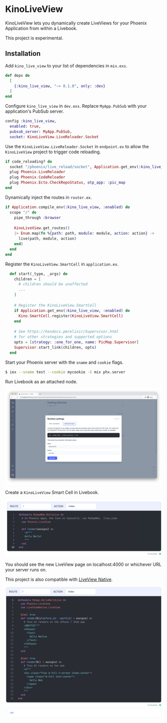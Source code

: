 # KinoLiveView

KinoLiveView lets you dynamically create LiveViews for your Phoenix Application from within a Livebook.

This project is experimental.

## Installation

Add `kino_live_view` to your list of dependencies in `mix.exs`.

```elixir
def deps do
  [
    {:kino_live_view, "~> 0.1.0", only: :dev}
  ]
end
```

Configure `kino_live_view` in `dev.exs`. Replace `MyApp.PubSub` with your application's PubSub server.

```elixir
config :kino_live_view,
  enabled: true,
  pubsub_server: MyApp.PubSub,
  socket: KinoLiveView.LiveReloader.Socket
```

Use the `KinoLiveView.LiveReloader.Socket` in `endpoint.ex` to allow the `KinoLiveView` project to trigger code reloading.

```elixir
if code_reloading? do
  socket "/phoenix/live_reload/socket", Application.get_env(:kino_live_view, :socket, Phoenix.LiveReloader.Socket)
  plug Phoenix.LiveReloader
  plug Phoenix.CodeReloader
  plug Phoenix.Ecto.CheckRepoStatus, otp_app: :pic_map
end
```

Dynamically inject the routes in `router.ex`.

```elixir
if Application.compile_env(:kino_live_view, :enabled) do
  scope "/" do
    pipe_through :browser

    KinoLiveView.get_routes()
    |> Enum.map(fn %{path: path, module: module, action: action} ->
      live(path, module, action)
    end)
  end
end
```

Register the `KinoLiveView.SmartCell` in `application.ex`.

```elixir
  def start(_type, _args) do
    children = [
      # children should be unaffected
      ...
    ]

    # Register the KinoLiveView.SmartCell
    if Application.get_env(:kino_live_view, :enabled) do
      Kino.SmartCell.register(KinoLiveView.SmartCell)
    end

    # See https://hexdocs.pm/elixir/Supervisor.html
    # for other strategies and supported options
    opts = [strategy: :one_for_one, name: PicMap.Supervisor]
    Supervisor.start_link(children, opts)
  end
```

Start your Phoenix server with the `sname` and `cookie` flags.

```sh
$ iex --sname test --cookie mycookie -S mix phx.server
```

Run Livebook as an attached node.

![Run Livebook As Attached Node](assets/images/run_as_attached_node.png)

Create a `KinoLiveView` Smart Cell in Livebook.

![KinoLiveView Smart Cell](assets/images/hello_world_kino_live_smart_cell_web.png)

You should see the new LiveView page on localhost:4000 or whichever URL your server runs on.

This project is also compatible with [LiveView Native](https://github.com/liveview-native/live_view_native).

![KinoLiveView Smart Cell](assets/images/hello_world_kino_live_smart_cell_native.png)